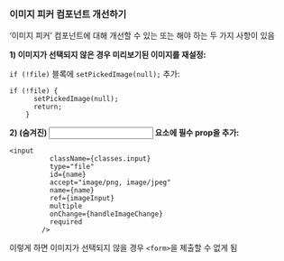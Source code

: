 ### **이미지 피커 컴포넌트 개선하기**

‘이미지 피커’ 컴포넌트에 대해 개선할 수 있는 또는 해야 하는 두 가지 사항이 있음

**1) 이미지가 선택되지 않은 경우 미리보기된 이미지를 재설정:**

`if (!file)` 블록에 `setPickedImage(null);` 추가:

```
if (!file) {
      setPickedImage(null);
      return;
    }
```

**2) (숨겨진) <input> 요소에 필수 prop을 추가:**

```
<input
          className={classes.input}
          type="file"
          id={name}
          accept="image/png, image/jpeg"
          name={name}
          ref={imageInput}
          multiple
          onChange={handleImageChange}
          required
        />
```

이렇게 하면 이미지가 선택되지 않을 경우 `<form>`을 제출할 수 없게 됨
